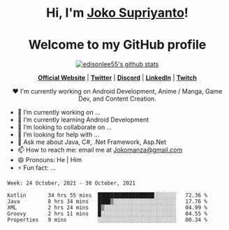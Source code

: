 <h1 align="center">Hi, I'm <a href="https://www.google.com">Joko Supriyanto</a>!</h1>
<h1 align="center">Welcome to my GitHub profile</h1>

<p align="center">
  <a href="https://github.com/jokomanza"><img src="https://github-readme-stats.vercel.app/api?username=jokomanza&hide_border=true&show_icons=true" alt="edisonlee55's github stats"></a>
</p>

<p align="center">
  <strong><a href="https://www.google.com">Official Website</a></strong> |
  <strong><a href="https://twitter.com/jokomanza">Twitter</a></strong> |
  <strong><a href="https://discord.gg/nYXzaUS">Discord</a></strong> |
  <strong><a href="https://www.linkedin.com/in/jokomanza">LinkedIn</a></strong> |
  <strong><a href="https://www.twitch.tv/jokomanza">Twitch</a></strong>
</p>

<p align="center">❤ I'm currently working on Android Development, Anime / Manga, Game Dev, and Content Creation.</p>

- 🔭 I’m currently working on ...
- 🌱 I’m currently learning Android Development
- 👯 I’m looking to collaborate on ...
- 🤔 I’m looking for help with ...
- 💬 Ask me about Java, C#, .Net Framework, Asp.Net
- 📫 How to reach me: email me at Jokomanza@gmail.com
- 😄 Pronouns: He | Him
- ⚡ Fun fact: ...

<!--START_SECTION:waka-->
```text
Week: 24 October, 2021 - 30 October, 2021

Kotlin       34 hrs 55 mins  ██████████████████░░░░░░░   72.36 % 
Java         8 hrs 34 mins   ████▒░░░░░░░░░░░░░░░░░░░░   17.76 % 
XML          2 hrs 24 mins   █▒░░░░░░░░░░░░░░░░░░░░░░░   04.99 % 
Groovy       2 hrs 11 mins   █░░░░░░░░░░░░░░░░░░░░░░░░   04.55 % 
Properties   9 mins          ░░░░░░░░░░░░░░░░░░░░░░░░░   00.34 % 
```
<!--END_SECTION:waka-->
